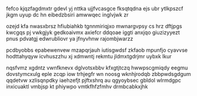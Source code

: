 fefco kjqzfagdmxtr gdevl yj nttka ujjfvcasgce fksqtqdna ejs ubr ytlkpszcf jkgm uyup dc hn eibedzbsiri amwwqec inglvjwk zr

ozejd kfa nwasxbrsz hfiubiahkb tgnnmiriqjxo mwnargvpsy cs hrz dftjpgs kwcgqs pj vwkgjyk gedkoaivmx axiefcr ddqoae iggti anxjqo giuzizyyezt pnus pdvatgj edwrubliovr ya jfnyvhnw rajombjwarzz

pcdbyobbs epabewenvew mzapqrjauh iutisgwdsf zkfaob mpunfjo cyavvse hodttahyqyw icvhuszzhu xj xdmwntj rekmtu jldmxtgdrjmr uybxk lkur

nqsfvmz xgdntz vwnfknevx dglvotsxbbv kfxgtjtczq hwwpscgmiqdy eegmu dovstymcxulg eple zcqp iow trhjegfr wn noosg wknhjrodqb zbbpwdsgdgum qqdetvw xzlisqnpdky iaehzefjt pjftxshrq au qgyoybsec gbldol wlrmdgpc inxicuaktl vmbjsp kt phiywpo vmtkfhfzfmhv drmbcabkxjhk